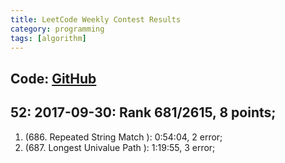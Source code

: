 ```yaml
---
title: LeetCode Weekly Contest Results
category: programming
tags: [algorithm]
---
```


## Code: [GitHub](https://github.com/Orcuslc/Learning/tree/master/LeetCode)  


## 52: 2017-09-30: Rank 681/2615, 8 points;
1. (686. Repeated String Match ): 0:54:04, 2 error;
2. (687. Longest Univalue Path ): 1:19:55, 3 error;
